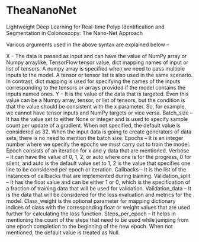 # TheaNanoNet
 Lightweight Deep Learning for Real-time Polyp Identification and Segmentation in Colonoscopy:  The Nano-Net Approach
 
Various arguments used in the above syntax are explained below –

X – The data is passed as input and can have the value of NumPy array or Numpy arraylike, TensorFlow tensor value, dict mapping names of input or list of tensors. A numpy array is specified when we need to pass multiple inputs to the model. A tensor or tensor list is also used in the same scenario. In contrast, dict mapping is used for specifying the names of the inputs corresponding to the tensors or arrays provided if the model contains the inputs named ones.
Y – It is the value of the data that is targeted. Even this value can be a Numpy array, tensor, or list of tensors, but the condition is that the value should be consistent with the x parameter. So, for example, we cannot have tensor inputs and NumPy targets or vice versa.
Batch_size – It has the value set to either None or integer and is used to specify sample count per update of a gradient. When not specified, the default value is considered as 32. When the input data is going to create generators of data sets, there is no need to mention the batch size.
Epochs – It is an integer number where we specify the epochs we must carry out to train the model. Epoch consists of an iteration for x and y data that are mentioned.
Verbose – It can have the value of 0, 1, 2, or auto where one is for the progress, 0 for silent, and auto is the default value set to 1, 2 is the value that specifies one line to be considered per epoch or iteration.
Callbacks – It is the list of the instances of callbacks that are implemented during training.
Validation_split – It has the float value and can be either 1 or 0, which is the specification of a fraction of training data that will be used for validation.
Validation_data – It is the data that will be considered for the loss evaluation and metrics for the model.
Class_weight is the optional parameter for mapping dictionary indices of class with the corresponding float or weight values that are used further for calculating the loss function.
Steps_per_epoch – It helps in mentioning the count of the steps that need to be used while jumping from one epoch completion to the beginning of the new epoch. When not mentioned, the default value is treated as Null.
